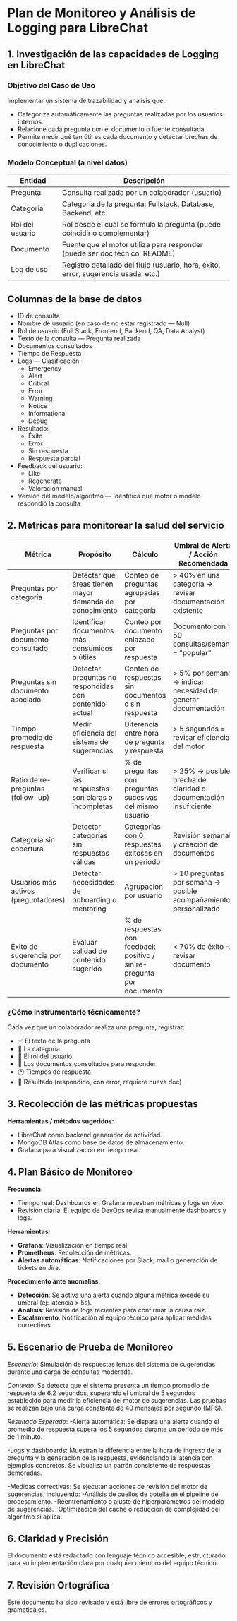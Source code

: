 # Plan de Monitoreo y Análisis de Logging para LibreChat

## 1. Investigación de las capacidades de Logging en LibreChat

### Objetivo del Caso de Uso
Implementar un sistema de trazabilidad y análisis que:
- Categoriza automáticamente las preguntas realizadas por los usuarios internos.
- Relacione cada pregunta con el documento o fuente consultada.
- Permite medir qué tan útil es cada documento y detectar brechas de conocimiento o duplicaciones.

### Modelo Conceptual (a nivel datos)

| Entidad      | Descripción                                                                 |
|-------------|-----------------------------------------------------------------------------|
| Pregunta     | Consulta realizada por un colaborador (usuario)                            |
| Categoría    | Categoría de la pregunta: Fullstack, Database, Backend, etc.               |
| Rol del usuario | Rol desde el cual se formula la pregunta (puede coincidir o complementar) |
| Documento    | Fuente que el motor utiliza para responder (puede ser doc técnico, README) |
| Log de uso   | Registro detallado del flujo (usuario, hora, éxito, error, sugerencia usada, etc.) |

## Columnas de la base de datos

- ID de consulta
- Nombre de usuario (en caso de no estar registrado — Null)
- Rol de usuario (Full Stack, Frontend, Backend, QA, Data Analyst)
- Texto de la consulta — Pregunta realizada
- Documentos consultados
- Tiempo de Respuesta
- Logs — Clasificación:
  - Emergency
  - Alert
  - Critical
  - Error
  - Warning
  - Notice
  - Informational
  - Debug
- Resultado:
  - Éxito
  - Error
  - Sin respuesta
  - Respuesta parcial
- Feedback del usuario:
  - Like
  - Regenerate
  - Valoración manual
- Versión del modelo/algoritmo — Identifica qué motor o modelo respondió la consulta

## 2. Métricas para monitorear la salud del servicio

| Métrica                          | Propósito                                          | Cálculo                                                    | Umbral de Alerta / Acción Recomendada                  |
|----------------------------------|----------------------------------------------------|-------------------------------------------------------------|---------------------------------------------------------|
| Preguntas por categoría          | Detectar qué áreas tienen mayor demanda de conocimiento | Conteo de preguntas agrupadas por categoría                 | > 40% en una categoría → revisar documentación existente |
| Preguntas por documento consultado | Identificar documentos más consumidos o útiles    | Conteo por documento enlazado por respuesta                | Documento con > 50 consultas/semana = "popular"         |
| Preguntas sin documento asociado | Detectar preguntas no respondidas con contenido actual | Conteo de respuestas sin documentos o sin respuesta         | > 5% por semana → indicar necesidad de generar documentación |
| Tiempo promedio de respuesta     | Medir eficiencia del sistema de sugerencias        | Diferencia entre hora de pregunta y respuesta              | > 5 segundos = revisar eficiencia del motor              |
| Ratio de re-preguntas (follow-up) | Verificar si las respuestas son claras o incompletas | % de preguntas con preguntas sucesivas del mismo usuario    | > 25% → posible brecha de claridad o documentación insuficiente |
| Categoría sin cobertura          | Detectar categorías sin respuestas válidas         | Categorías con 0 respuestas exitosas en un periodo         | Revisión semanal y creación de documentos               |
| Usuarios más activos (preguntadores) | Detectar necesidades de onboarding o mentoring     | Agrupación por usuario                                     | > 10 preguntas por semana → posible acompañamiento personalizado |
| Éxito de sugerencia por documento | Evaluar calidad de contenido sugerido              | % de respuestas con feedback positivo / sin re-pregunta por documento | < 70% de éxito → revisar documento                     |

### ¿Cómo instrumentarlo técnicamente?
Cada vez que un colaborador realiza una pregunta, registrar:
- ✅ El texto de la pregunta
- 🧩 La categoría
- 👤 El rol del usuario
- 📄 Los documentos consultados para responder
- 🕐 Tiempos de respuesta
- 📶 Resultado (respondido, con error, requiere nueva doc)

## 3. Recolección de las métricas propuestas

**Herramientas / métodos sugeridos:**
- LibreChat como backend generador de actividad.
- MongoDB Atlas como base de datos de almacenamiento.
- Grafana para visualización en tiempo real.

## 4. Plan Básico de Monitoreo

**Frecuencia:**
- Tiempo real: Dashboards en Grafana muestran métricas y logs en vivo.
- Revisión diaria: El equipo de DevOps revisa manualmente dashboards y logs.

**Herramientas:**
- **Grafana**: Visualización en tiempo real.
- **Prometheus**: Recolección de métricas.
- **Alertas automáticas**: Notificaciones por Slack, mail o generación de tickets en Jira.

**Procedimiento ante anomalías:**
- **Detección**: Se activa una alerta cuando alguna métrica excede su umbral (ej: latencia > 5s).
- **Análisis**: Revisión de logs recientes para confirmar la causa raíz.
- **Escalamiento**: Notificación al equipo técnico para aplicar medidas correctivas.

## 5. Escenario de Prueba de Monitoreo

*Escenario*:
 Simulación de respuestas lentas del sistema de sugerencias durante una carga de consultas moderada.
 
*Contexto*:
 Se detecta que el sistema presenta un tiempo promedio de respuesta de 6.2 segundos, superando el umbral de 5 segundos establecido para medir la eficiencia del motor de sugerencias. Las pruebas se realizan bajo una carga constante de 40 mensajes por segundo (MPS).
 
*Resultado Esperado*:
  -Alerta automática:
 Se dispara una alerta cuando el promedio de respuesta supera los 5 segundos durante un período de más de 1 minuto.

  -Logs y dashboards:
 Muestran la diferencia entre la hora de ingreso de la pregunta y la generación de la respuesta, evidenciando la latencia con ejemplos concretos. Se visualiza un patrón consistente de respuestas demoradas.

-Medidas correctivas:
 Se ejecutan acciones de revisión del motor de sugerencias, incluyendo:
    -Análisis de cuellos de botella en el pipeline de procesamiento.
    -Reentrenamiento o ajuste de hiperparámetros del modelo de sugerencias.
    -Optimización del cache o reducción de complejidad del algoritmo si aplica.


## 6. Claridad y Precisión
El documento está redactado con lenguaje técnico accesible, estructurado para su implementación clara por cualquier miembro del equipo técnico.

## 7. Revisión Ortográfica
Este documento ha sido revisado y está libre de errores ortográficos y gramaticales.


